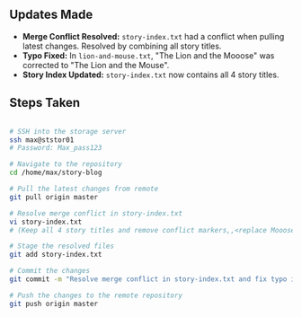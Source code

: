 
Updates Made
------------

- **Merge Conflict Resolved:** `story-index.txt` had a conflict when pulling latest changes. Resolved by combining all story titles.
- **Typo Fixed:** In `lion-and-mouse.txt`, "The Lion and the Mooose" was corrected to "The Lion and the Mouse".
- **Story Index Updated:** `story-index.txt` now contains all 4 story titles.

Steps Taken
-----------

```bash

# SSH into the storage server
ssh max@ststor01
# Password: Max_pass123

# Navigate to the repository
cd /home/max/story-blog

# Pull the latest changes from remote
git pull origin master

# Resolve merge conflict in story-index.txt
vi story-index.txt
# (Keep all 4 story titles and remove conflict markers,,<replace Mooose with Mouse save and exit)

# Stage the resolved files
git add story-index.txt 

# Commit the changes
git commit -m "Resolve merge conflict in story-index.txt and fix typo in lion-and-mouse.txt"

# Push the changes to the remote repository
git push origin master

